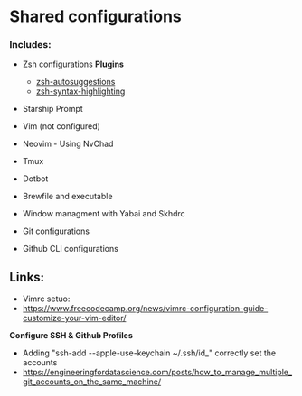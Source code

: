# Shared configurations

### Includes:
- Zsh configurations
     **Plugins**
    - [zsh-autosuggestions](https://github.com/zsh-users/zsh-autosuggestions)
    - [zsh-syntax-highlighting](https://github.com/zsh-users/zsh-syntax-highlighting/tree/master)

- Starship Prompt
- Vim (not configured)
- Neovim - Using NvChad
- Tmux
- Dotbot
- Brewfile and executable
- Window managment with Yabai and Skhdrc
- Git configurations
- Github CLI configurations

## Links:
- Vimrc setuo:
- https://www.freecodecamp.org/news/vimrc-configuration-guide-customize-your-vim-editor/

**Configure SSH & Github Profiles**
- Adding "ssh-add --apple-use-keychain ~/.ssh/id_<id>" correctly set the accounts 
- https://engineeringfordatascience.com/posts/how_to_manage_multiple_git_accounts_on_the_same_machine/
